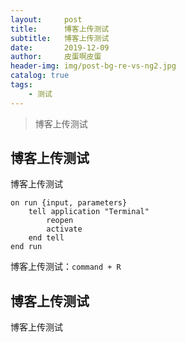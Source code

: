 ```yaml
---
layout:     post
title:      博客上传测试
subtitle:   博客上传测试
date:       2019-12-09
author:     皮蛋啊皮蛋
header-img: img/post-bg-re-vs-ng2.jpg
catalog: true
tags:
    - 测试
---
```


>博客上传测试

## 博客上传测试

博客上传测试

```
on run {input, parameters}
	tell application "Terminal"
		reopen
		activate
	end tell
end run

```

博客上传测试：`command + R`

## 博客上传测试

博客上传测试

